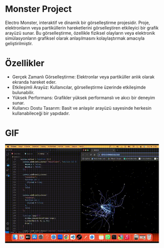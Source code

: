# Monster Project
Electro Monster, interaktif ve dinamik bir görselleştirme projesidir. Proje, elektronların veya partiküllerin hareketlerini görselleştiren etkileyici bir grafik arayüzü sunar. Bu görselleştirme, özellikle fiziksel olayların veya elektronik simülasyonların grafiksel olarak anlaşılmasını kolaylaştırmak amacıyla geliştirilmiştir.

# Özellikler
- Gerçek Zamanlı Görselleştirme: Elektronlar veya partiküller anlık olarak ekranda hareket eder.
- Etkileşimli Arayüz: Kullanıcılar, görselleştirme üzerinde etkileşimde bulunabilir.
- Yüksek Performans: Grafikler yüksek performanslı ve akıcı bir deneyim sunar.
- Kullanıcı Dostu Tasarım: Basit ve anlaşılır arayüzü sayesinde herkesin kullanabileceği bir yapıdadır.

# GIF

![](images/monster.gif)